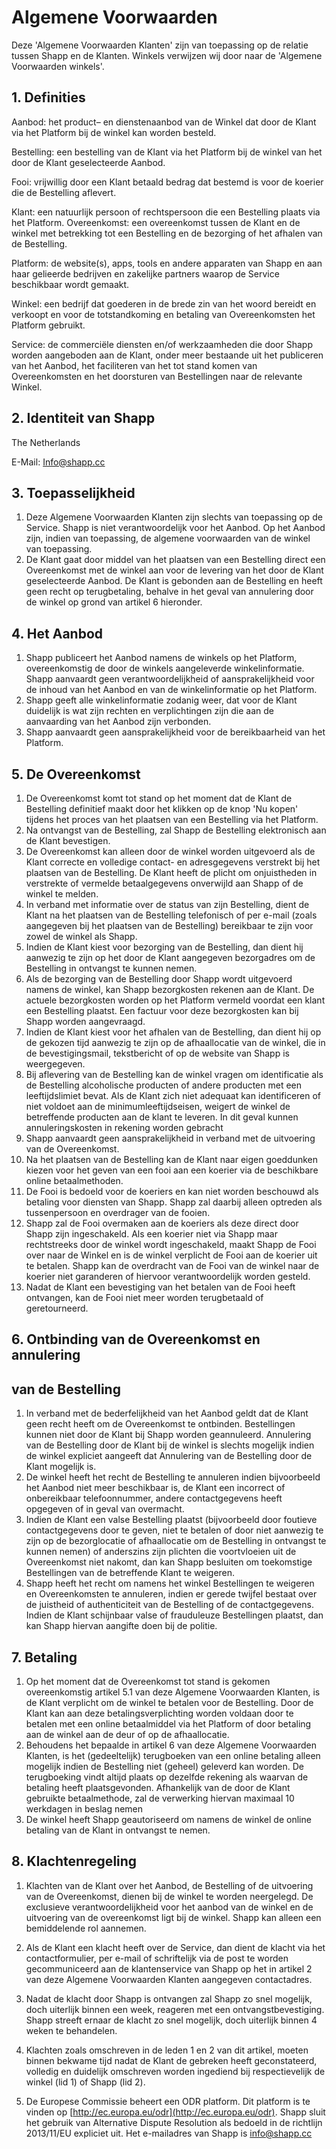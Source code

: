 # Algemene Voorwaarden

Deze 'Algemene Voorwaarden Klanten' zijn van toepassing op de relatie tussen Shapp en
de Klanten. Winkels verwijzen wij door naar de 'Algemene Voorwaarden winkels'.

## 1. Definities

Aanbod: het product– en dienstenaanbod van de Winkel dat door de Klant via het
Platform bij de winkel kan worden besteld.

Bestelling: een bestelling van de Klant via het Platform bij de winkel van het door de
Klant geselecteerde Aanbod.

Fooi: vrijwillig door een Klant betaald bedrag dat bestemd is voor de koerier die de
Bestelling aflevert.

Klant: een natuurlijk persoon of rechtspersoon die een Bestelling plaats via het Platform.
Overeenkomst: een overeenkomst tussen de Klant en de winkel met betrekking tot een
Bestelling en de bezorging of het afhalen van de Bestelling.

Platform: de website(s), apps, tools en andere apparaten van Shapp en aan haar
gelieerde bedrijven en zakelijke partners waarop de Service beschikbaar wordt
gemaakt.

Winkel: een bedrijf dat goederen in de brede zin van het woord bereidt en verkoopt en
voor de totstandkoming en betaling van Overeenkomsten het Platform gebruikt.

Service: de commerciële diensten en/of werkzaamheden die door Shapp worden
aangeboden aan de Klant, onder meer bestaande uit het publiceren van het Aanbod,
het faciliteren van het tot stand komen van Overeenkomsten en het doorsturen van
Bestellingen naar de relevante Winkel.

## 2. Identiteit van Shapp

The Netherlands

E-Mail: Info@shapp.cc

## 3. Toepasselijkheid

1. Deze Algemene Voorwaarden Klanten zijn slechts van toepassing op de Service.
    Shapp is niet verantwoordelijk voor het Aanbod. Op het Aanbod zijn, indien van
    toepassing, de algemene voorwaarden van de winkel van toepassing.
2. De Klant gaat door middel van het plaatsen van een Bestelling direct een
    Overeenkomst met de winkel aan voor de levering van het door de Klant
    geselecteerde Aanbod. De Klant is gebonden aan de Bestelling en heeft geen recht
    op terugbetaling, behalve in het geval van annulering door de winkel op grond van
    artikel 6 hieronder.


## 4. Het Aanbod

1. Shapp publiceert het Aanbod namens de winkels op het Platform, overeenkomstig de
    door de winkels aangeleverde winkelinformatie. Shapp aanvaardt geen
    verantwoordelijkheid of aansprakelijkheid voor de inhoud van het Aanbod en van de
    winkelinformatie op het Platform.
2. Shapp geeft alle winkelinformatie zodanig weer, dat voor de Klant duidelijk is wat zijn
    rechten en verplichtingen zijn die aan de aanvaarding van het Aanbod zijn
    verbonden.
3. Shapp aanvaardt geen aansprakelijkheid voor de bereikbaarheid van het Platform.

## 5. De Overeenkomst

1. De Overeenkomst komt tot stand op het moment dat de Klant de Bestelling definitief
    maakt door het klikken op de knop 'Nu kopen' tijdens het proces van het plaatsen
    van een Bestelling via het Platform.
2. Na ontvangst van de Bestelling, zal Shapp de Bestelling elektronisch aan de Klant
    bevestigen.
3. De Overeenkomst kan alleen door de winkel worden uitgevoerd als de Klant correcte
    en volledige contact- en adresgegevens verstrekt bij het plaatsen van de Bestelling.
    De Klant heeft de plicht om onjuistheden in verstrekte of vermelde betaalgegevens
    onverwijld aan Shapp of de winkel te melden.
4. In verband met informatie over de status van zijn Bestelling, dient de Klant na het
    plaatsen van de Bestelling telefonisch of per e-mail (zoals aangegeven bij het
    plaatsen van de Bestelling) bereikbaar te zijn voor zowel de winkel als Shapp.
5. Indien de Klant kiest voor bezorging van de Bestelling, dan dient hij aanwezig te zijn
    op het door de Klant aangegeven bezorgadres om de Bestelling in ontvangst te
    kunnen nemen.
6. Als de bezorging van de Bestelling door Shapp wordt uitgevoerd namens de winkel,
    kan Shapp bezorgkosten rekenen aan de Klant. De actuele bezorgkosten worden op
    het Platform vermeld voordat een klant een Bestelling plaatst. Een factuur voor deze
    bezorgkosten kan bij Shapp worden aangevraagd.
7. Indien de Klant kiest voor het afhalen van de Bestelling, dan dient hij op de gekozen
    tijd aanwezig te zijn op de afhaallocatie van de winkel, die in de bevestigingsmail,
    tekstbericht of op de website van Shapp is weergegeven.
8. Bij aflevering van de Bestelling kan de winkel vragen om identificatie als de Bestelling
    alcoholische producten of andere producten met een leeftijdslimiet bevat. Als de
    Klant zich niet adequaat kan identificeren of niet voldoet aan de
    minimumleeftijdseisen, weigert de winkel de betreffende producten aan de klant te
    leveren. In dit geval kunnen annuleringskosten in rekening worden gebracht
9. Shapp aanvaardt geen aansprakelijkheid in verband met de uitvoering van de
    Overeenkomst.
10. Na het plaatsen van de Bestelling kan de Klant naar eigen goeddunken kiezen voor
    het geven van een fooi aan een koerier via de beschikbare online betaalmethoden.
11. De Fooi is bedoeld voor de koeriers en kan niet worden beschouwd als betaling voor
    diensten van Shapp. Shapp zal daarbij alleen optreden als tussenpersoon en
    overdrager van de fooien.
12. Shapp zal de Fooi overmaken aan de koeriers als deze direct door Shapp zijn
    ingeschakeld. Als een koerier niet via Shapp maar rechtstreeks door de winkel wordt
    ingeschakeld, maakt Shapp de Fooi over naar de Winkel en is de winkel verplicht de
    Fooi aan de koerier uit te betalen. Shapp kan de overdracht van de Fooi van de
    winkel naar de koerier niet garanderen of hiervoor verantwoordelijk worden gesteld.
13. Nadat de Klant een bevestiging van het betalen van de Fooi heeft ontvangen, kan
    de Fooi niet meer worden terugbetaald of geretourneerd.


## 6. Ontbinding van de Overeenkomst en annulering

## van de Bestelling

1. In verband met de bederfelijkheid van het Aanbod geldt dat de Klant geen recht
    heeft om de Overeenkomst te ontbinden. Bestellingen kunnen niet door de Klant bij
    Shapp worden geannuleerd. Annulering van de Bestelling door de Klant bij de winkel
    is slechts mogelijk indien de winkel expliciet aangeeft dat Annulering van de Bestelling
    door de Klant mogelijk is.
2. De winkel heeft het recht de Bestelling te annuleren indien bijvoorbeeld het Aanbod
    niet meer beschikbaar is, de Klant een incorrect of onbereikbaar telefoonnummer,
    andere contactgegevens heeft opgegeven of in geval van overmacht.
3. Indien de Klant een valse Bestelling plaatst (bijvoorbeeld door foutieve
    contactgegevens door te geven, niet te betalen of door niet aanwezig te zijn op de
    bezorglocatie of afhaallocatie om de Bestelling in ontvangst te kunnen nemen) of
    anderszins zijn plichten die voortvloeien uit de Overeenkomst niet nakomt, dan kan
    Shapp besluiten om toekomstige Bestellingen van de betreffende Klant te weigeren.
4. Shapp heeft het recht om namens het winkel Bestellingen te weigeren en
    Overeenkomsten te annuleren, indien er gerede twijfel bestaat over de juistheid of
    authenticiteit van de Bestelling of de contactgegevens. Indien de Klant schijnbaar
    valse of frauduleuze Bestellingen plaatst, dan kan Shapp hiervan aangifte doen bij de
    politie.

## 7. Betaling

1. Op het moment dat de Overeenkomst tot stand is gekomen overeenkomstig artikel
    5.1 van deze Algemene Voorwaarden Klanten, is de Klant verplicht om de winkel te
    betalen voor de Bestelling. Door de Klant kan aan deze betalingsverplichting worden
    voldaan door te betalen met een online betaalmiddel via het Platform of door
    betaling aan de winkel aan de deur of op de afhaallocatie.
2. Behoudens het bepaalde in artikel 6 van deze Algemene Voorwaarden Klanten, is
    het (gedeeltelijk) terugboeken van een online betaling alleen mogelijk indien de
    Bestelling niet (geheel) geleverd kan worden. De terugboeking vindt altijd plaats op
    dezelfde rekening als waarvan de betaling heeft plaatsgevonden. Afhankelijk van de
    door de Klant gebruikte betaalmethode, zal de verwerking hiervan maximaal 10
    werkdagen in beslag nemen
3. De winkel heeft Shapp geautoriseerd om namens de winkel de online betaling van de
    Klant in ontvangst te nemen.

## 8. Klachtenregeling

1. Klachten van de Klant over het Aanbod, de Bestelling of de uitvoering van de
    Overeenkomst, dienen bij de winkel te worden neergelegd. De exclusieve
    verantwoordelijkheid voor het aanbod van de winkel en de uitvoering van de
    overeenkomst ligt bij de winkel. Shapp kan alleen een bemiddelende rol aannemen.
2. Als de Klant een klacht heeft over de Service, dan dient de klacht via het
    contactformulier, per e-mail of schriftelijk via de post te worden gecommuniceerd
    aan de klantenservice van Shapp op het in artikel 2 van deze Algemene
    Voorwaarden Klanten aangegeven contactadres.
3. Nadat de klacht door Shapp is ontvangen zal Shapp zo snel mogelijk, doch uiterlijk
    binnen een week, reageren met een ontvangstbevestiging. Shapp streeft ernaar de
    klacht zo snel mogelijk, doch uiterlijk binnen 4 weken te behandelen.
4. Klachten zoals omschreven in de leden 1 en 2 van dit artikel, moeten binnen
    bekwame tijd nadat de Klant de gebreken heeft geconstateerd, volledig en duidelijk
    omschreven worden ingediend bij respectievelijk de winkel (lid 1) of Shapp (lid 2).


5. De Europese Commissie beheert een ODR platform. Dit platform is te vinden
    op [http://ec.europa.eu/odr](http://ec.europa.eu/odr). Shapp sluit het gebruik van Alternative Dispute
    Resolution als bedoeld in de richtlijn 2013/11/EU expliciet uit. Het e-mailadres van
    Shapp is info@shapp.cc


